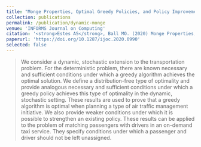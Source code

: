 ```yaml
---
title: "Monge Properties, Optimal Greedy Policies, and Policy Improvement for the Dynamic Stochastic Transportation Problem"
collection: publications
permalink: /publication/dynamic-monge
venue: 'INFORMS Journal on Computing'
citation: '<strong>Estes AS</strong>, Ball MO. (2020) Monge Properties, Optimal Greedy Policies, and Policy Improvement for the Dynamic Stochastic Transportation Problem. <i>INFORMS Journal on Computing</i>. Articles in Advance.'
paperurl: 'https://doi.org/10.1287/ijoc.2020.0990'
selected: false
---
```

> We consider a dynamic, stochastic extension to the transportation problem. For the deterministic problem, there are known necessary and sufficient conditions under which a greedy algorithm achieves the optimal solution. We define a distribution-free type of optimality and provide analogous necessary and sufficient conditions under which a greedy policy achieves this type of optimality in the dynamic, stochastic setting. These results are used to prove that a greedy algorithm is optimal when planning a type of air traffic management initiative. We also provide weaker conditions under which it is possible to strengthen an existing policy. These results can be applied to the problem of matching passengers with drivers in an on-demand taxi service. They specify conditions under which a passenger and driver should not be left unassigned.

